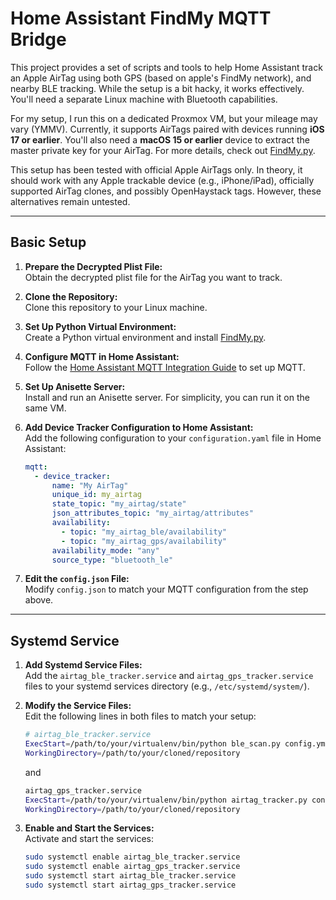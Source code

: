 # Home Assistant FindMy MQTT Bridge

This project provides a set of scripts and tools to help Home Assistant track an Apple AirTag using both GPS (based on apple's FindMy network), and nearby BLE tracking. While the setup is a bit hacky, it works effectively. You'll need a separate Linux machine with Bluetooth capabilities. 

For my setup, I run this on a dedicated Proxmox VM, but your mileage may vary (YMMV). Currently, it supports AirTags paired with devices running **iOS 17 or earlier**. You'll also need a **macOS 15 or earlier** device to extract the master private key for your AirTag. For more details, check out [FindMy.py](https://github.com/malmeloo/FindMy.py).

This setup has been tested with official Apple AirTags only. In theory, it should work with any Apple trackable device (e.g., iPhone/iPad), officially supported AirTag clones, and possibly OpenHaystack tags. However, these alternatives remain untested.

---

## Basic Setup

1. **Prepare the Decrypted Plist File:**  
   Obtain the decrypted plist file for the AirTag you want to track.  

2. **Clone the Repository:**  
   Clone this repository to your Linux machine.  

3. **Set Up Python Virtual Environment:**  
   Create a Python virtual environment and install [FindMy.py](https://github.com/malmeloo/FindMy.py).  

4. **Configure MQTT in Home Assistant:**  
   Follow the [Home Assistant MQTT Integration Guide](https://www.home-assistant.io/integrations/mqtt/) to set up MQTT.  

5. **Set Up Anisette Server:**  
   Install and run an Anisette server. For simplicity, you can run it on the same VM.

6. **Add Device Tracker Configuration to Home Assistant:**  
   Add the following configuration to your `configuration.yaml` file in Home Assistant:  
   ```yaml
   mqtt:
     - device_tracker:
         name: "My AirTag"
         unique_id: my_airtag
         state_topic: "my_airtag/state"
         json_attributes_topic: "my_airtag/attributes"
         availability:
           - topic: "my_airtag_ble/availability"
           - topic: "my_airtag_gps/availability"
         availability_mode: "any"
         source_type: "bluetooth_le"
   ```

7. **Edit the `config.json` File:**  
   Modify `config.json` to match your MQTT configuration from the step above.  

---

## Systemd Service

1. **Add Systemd Service Files:**  
   Add the `airtag_ble_tracker.service` and `airtag_gps_tracker.service` files to your systemd services directory (e.g., `/etc/systemd/system/`).  

2. **Modify the Service Files:**  
   Edit the following lines in both files to match your setup:  
   ```bash
   # airtag_ble_tracker.service
   ExecStart=/path/to/your/virtualenv/bin/python ble_scan.py config.yml
   WorkingDirectory=/path/to/your/cloned/repository
   ```
   and
   ```bash
   airtag_gps_tracker.service
   ExecStart=/path/to/your/virtualenv/bin/python airtag_tracker.py config.yml
   WorkingDirectory=/path/to/your/cloned/repository
   ```

3. **Enable and Start the Services:**  
   Activate and start the services:  
   ```bash
   sudo systemctl enable airtag_ble_tracker.service
   sudo systemctl enable airtag_gps_tracker.service
   sudo systemctl start airtag_ble_tracker.service
   sudo systemctl start airtag_gps_tracker.service
   ```
